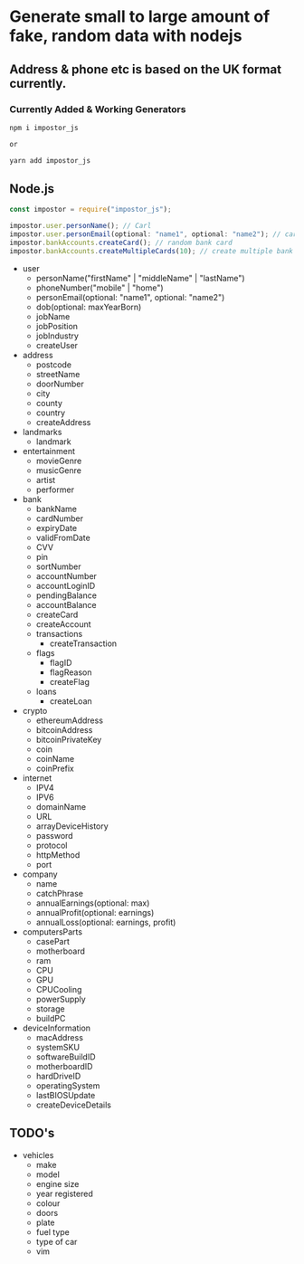 # **Generate small to large amount of fake, random data with nodejs**

## Address & phone etc is based on the UK format currently.

### Currently Added & Working Generators

```bash
npm i impostor_js

or

yarn add impostor_js
```

## Node.js

```javascript
const impostor = require("impostor_js");

impostor.user.personName(); // Carl
impostor.user.personEmail(optional: "name1", optional: "name2"); // carlbeattie@gmail.com
impostor.bankAccounts.createCard(); // random bank card
impostor.bankAccounts.createMultipleCards(10); // create multiple bank cards
```

- user
  - personName("firstName" | "middleName" | "lastName")
  - phoneNumber("mobile" | "home")
  - personEmail(optional: "name1", optional: "name2")
  - dob(optional: maxYearBorn)
  - jobName
  - jobPosition
  - jobIndustry
  - createUser
- address
  - postcode
  - streetName
  - doorNumber
  - city
  - county
  - country
  - createAddress
- landmarks
  - landmark
- entertainment
  - movieGenre
  - musicGenre
  - artist
  - performer
- bank
  - bankName
  - cardNumber
  - expiryDate
  - validFromDate
  - CVV
  - pin
  - sortNumber
  - accountNumber
  - accountLoginID
  - pendingBalance
  - accountBalance
  - createCard
  - createAccount
  - transactions
    - createTransaction
  - flags
    - flagID
    - flagReason
    - createFlag
  - loans
    - createLoan
- crypto
  - ethereumAddress
  - bitcoinAddress
  - bitcoinPrivateKey
  - coin
  - coinName
  - coinPrefix
- internet
  - IPV4
  - IPV6
  - domainName
  - URL
  - arrayDeviceHistory
  - password
  - protocol
  - httpMethod
  - port
- company
  - name
  - catchPhrase
  - annualEarnings(optional: max)
  - annualProfit(optional: earnings)
  - annualLoss(optional: earnings, profit)
- computersParts
  - casePart
  - motherboard
  - ram
  - CPU
  - GPU
  - CPUCooling
  - powerSupply
  - storage
  - buildPC
- deviceInformation
  - macAddress
  - systemSKU
  - softwareBuildID
  - motherboardID
  - hardDriveID
  - operatingSystem
  - lastBIOSUpdate
  - createDeviceDetails

## TODO's

- vehicles
  - make
  - model
  - engine size
  - year registered
  - colour
  - doors
  - plate
  - fuel type
  - type of car
  - vim
